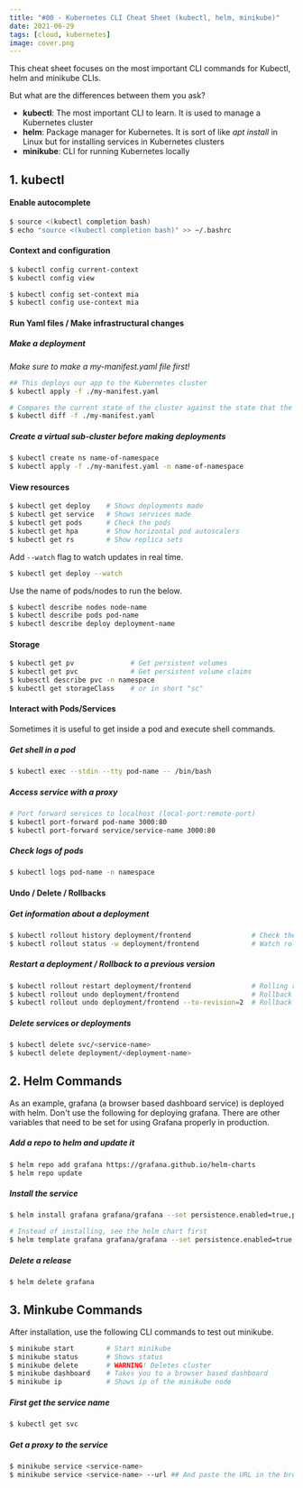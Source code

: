 ```yaml
---
title: "#00 - Kubernetes CLI Cheat Sheet (kubectl, helm, minikube)"
date: 2021-06-29
tags: [cloud, kubernetes]
image: cover.png
---
```


This cheat sheet focuses on the most important CLI commands for Kubectl, helm and minikube CLIs.

But what are the differences between them you ask?

* **kubectl**: The most important CLI to learn. It is used to manage a Kubernetes cluster
* **helm**: Package manager for Kubernetes. It is sort of like _apt install_ in Linux but for installing services in Kubernetes clusters
* **minikube**: CLI for running Kubernetes locally

## 1. kubectl

#### Enable autocomplete

```bash
$ source <(kubectl completion bash) 
$ echo "source <(kubectl completion bash)" >> ~/.bashrc
```

#### Context and configuration

```bash
$ kubectl config current-context
$ kubectl config view

$ kubectl config set-context mia
$ kubectl config use-context mia
```

#### Run Yaml files / Make infrastructural changes

#####  Make a deployment

_Make sure to make a my-manifest.yaml file first!_

```bash
## This deploys our app to the Kubernetes cluster
$ kubectl apply -f ./my-manifest.yaml

# Compares the current state of the cluster against the state that the cluster would be in if the manifest was applied.
$ kubectl diff -f ./my-manifest.yaml
```

##### Create a virtual sub-cluster before making deployments

```bash
$ kubectl create ns name-of-namespace
$ kubectl apply -f ./my-manifest.yaml -n name-of-namespace
```

#### View resources

```bash
$ kubectl get deploy    # Shows deployments made
$ kubectl get service   # Shows services made
$ kubectl get pods      # Check the pods
$ kubectl get hpa       # Show horizontal pod autoscalers
$ kubectl get rs        # Show replica sets
```

Add ```--watch``` flag to watch updates in real time.

```bash
$ kubectl get deploy --watch
```

Use the name of pods/nodes to run the below.

```bash
$ kubectl describe nodes node-name
$ kubectl describe pods pod-name
$ kubectl describe deploy deployment-name
```

#### Storage

```bash
$ kubectl get pv              # Get persistent volumes
$ kubectl get pvc             # Get persistent volume claims
$ kubesctl describe pvc -n namespace
$ kubectl get storageClass    # or in short "sc"
```

#### Interact with Pods/Services

Sometimes it is useful to get inside a pod and execute shell commands.

##### Get shell in a pod

```bash
$ kubectl exec --stdin --tty pod-name -- /bin/bash
```

##### Access service with a proxy

```bash
# Port forward services to localhost (local-port:remote-port)
$ kubectl port-forward pod-name 3000:80
$ kubectl port-forward service/service-name 3000:80
```

##### Check logs of pods

```bash
$ kubectl logs pod-name -n namespace
```

#### Undo / Delete / Rollbacks

##### Get information about a deployment

```bash
$ kubectl rollout history deployment/frontend               # Check the history of deployments including the revision 
$ kubectl rollout status -w deployment/frontend             # Watch rolling update status of "frontend" deployment until completion
```

##### Restart a deployment / Rollback to a previous version

```bash
$ kubectl rollout restart deployment/frontend               # Rolling restart of the "frontend" deployment
$ kubectl rollout undo deployment/frontend                  # Rollback to the previous deployment
$ kubectl rollout undo deployment/frontend --to-revision=2  # Rollback to a specific revision
```

##### Delete services or deployments

```bash
$ kubectl delete svc/<service-name>
$ kubectl delete deployment/<deployment-name> 
```

## 2. Helm Commands

As an example, grafana (a browser based dashboard service) is deployed with helm. Don't use the following for deploying grafana. There are other variables that need to be set for using Grafana properly in production.

##### Add a repo to helm and update it

```bash
$ helm repo add grafana https://grafana.github.io/helm-charts
$ helm repo update
```

##### Install the service

```bash
$ helm install grafana grafana/grafana --set persistence.enabled=true,persistence.size=2Gi 

# Instead of installing, see the helm chart first
$ helm template grafana grafana/grafana --set persistence.enabled=true,persistence.size=2Gi 
```

##### Delete a release
```bash
$ helm delete grafana
```

## 3. Minkube Commands

After installation, use the following CLI commands to test out minikube.

```bash
$ minikube start        # Start minikube
$ minikube status       # Shows status
$ minikube delete       # WARNING! Deletes cluster
$ minikube dashboard    # Takes you to a browser based dashboard
$ minikube ip           # Shows ip of the minikube node
```

#####  First get the service name

```bash
$ kubectl get svc
```

##### Get a proxy to the service

```bash
$ minikube service <service-name>
$ minikube service <service-name> --url ## And paste the URL in the browser
```